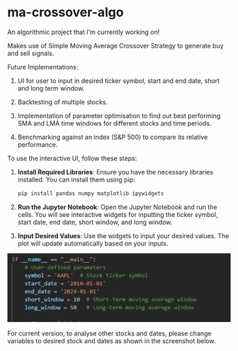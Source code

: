 # ma-crossover-algo

An algorithmic project that I'm currently working on!

Makes use of Simple Moving Average Crossover Strategy to generate buy and sell signals.

Future Implementations:
1. UI for user to input in desired ticker symbol, start and end date, short and long term window.

2. Backtesting of multiple stocks.

3. Implementation of parameter optimisation to find out best performing SMA and LMA time windows for different stocks and time periods.

4. Benchmarking against an index (S&P 500) to compare its relative performance.

To use the interactive UI, follow these steps:

1. **Install Required Libraries**:
    Ensure you have the necessary libraries installed. You can install them using pip:
    ```bash
    pip install pandas numpy matplotlib ipywidgets
    ```

2. **Run the Jupyter Notebook**:
    Open the Jupyter Notebook and run the cells. You will see interactive widgets for inputting the ticker symbol, start date, end date, short window, and long window.

3. **Input Desired Values**:
    Use the widgets to input your desired values. The plot will update automatically based on your inputs.

![alt text](image.png)

For current version, to analyse other stocks and dates, please change variables to desired stock and dates as shown in the screenshot below.